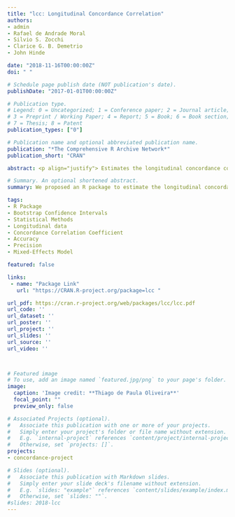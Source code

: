 ```yaml
---
title: "lcc: Longitudinal Concordance Correlation"
authors:
- admin
- Rafael de Andrade Moral
- Silvio S. Zocchi
- Clarice G. B. Demetrio
- John Hinde

date: "2018-11-16T00:00:00Z"
doi: " "

# Schedule page publish date (NOT publication's date).
publishDate: "2017-01-01T00:00:00Z"

# Publication type.
# Legend: 0 = Uncategorized; 1 = Conference paper; 2 = Journal article;
# 3 = Preprint / Working Paper; 4 = Report; 5 = Book; 6 = Book section;
# 7 = Thesis; 8 = Patent
publication_types: ["0"]

# Publication name and optional abbreviated publication name.
publication: "*The Comprehensive R Archive Network*"
publication_short: "CRAN"

abstract: <p align="justify"> Estimates the longitudinal concordance correlation to access the longitudinal agreement profile. The estimation approach implemented is variance components approach based on polynomial mixed effects regression model, as proposed by Oliveira, Hinde and Zocchi (2018) <doi:10.1007/s13253-018-0321-1>. In addition, non-parametric confidence intervals were implemented using percentile method or normal-approximation based on Fisher Z-transformation. </p>

# Summary. An optional shortened abstract.
summary: We proposed an R package to estimate the longitudinal concordance correlation (LCC)

tags:
- R Package
- Bootstrap Confidence Intervals
- Statistical Methods
- Longitudinal data
- Concordance Correlation Coefficient
- Accuracy
- Precision
- Mixed-Effects Model

featured: false

links:
 - name: "Package Link"
   url: "https://CRAN.R-project.org/package=lcc "

url_pdf: https://cran.r-project.org/web/packages/lcc/lcc.pdf
url_code: ''
url_dataset: ''
url_poster: ''
url_project: ''
url_slides: ''
url_source: ''
url_video: ''



# Featured image
# To use, add an image named `featured.jpg/png` to your page's folder. 
image:
  caption: 'Image credit: **Thiago de Paula Oliveira**'
  focal_point: ""
  preview_only: false

# Associated Projects (optional).
#   Associate this publication with one or more of your projects.
#   Simply enter your project's folder or file name without extension.
#   E.g. `internal-project` references `content/project/internal-project/index.md`.
#   Otherwise, set `projects: []`.
projects:
- concordance-project

# Slides (optional).
#   Associate this publication with Markdown slides.
#   Simply enter your slide deck's filename without extension.
#   E.g. `slides: "example"` references `content/slides/example/index.md`.
#   Otherwise, set `slides: ""`.
#slides: 2018-lcc
---
```

